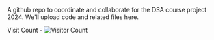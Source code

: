 A github repo to coordinate and collaborate for the DSA course project 2024.
We'll upload code and related files here.

Visit Count - ![Visitor Count](https://profile-counter.glitch.me/{Vineet654}/count.svg)
